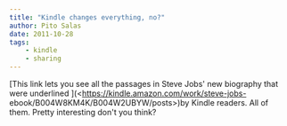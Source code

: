 ```yaml
---
title: "Kindle changes everything, no?"
author: Pito Salas
date: 2011-10-28
tags:
    - kindle
    - sharing
---
```




[This link lets you see all the passages in Steve Jobs' new biography that
were underlined ](<https://kindle.amazon.com/work/steve-jobs-
ebook/B004W8KM4K/B004W2UBYW/posts>)by Kindle readers. All of them. Pretty
interesting don't you think?


